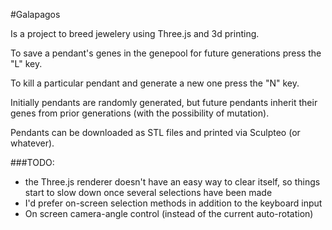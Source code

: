 #Galapagos

Is a project to breed jewelery using Three.js and 3d printing.

To save a pendant's genes in the genepool for future generations press the "L" key.

To kill a particular pendant and generate a new one press the "N" key.

Initially pendants are randomly generated, but future pendants inherit their genes from prior generations (with the possibility of mutation).

Pendants can be downloaded as STL files and printed via Sculpteo (or whatever).

###TODO:
* the Three.js renderer doesn't have an easy way to clear itself, so things start to slow down once several selections have been made
* I'd prefer on-screen selection methods in addition to the keyboard input
* On screen camera-angle control (instead of the current auto-rotation)
